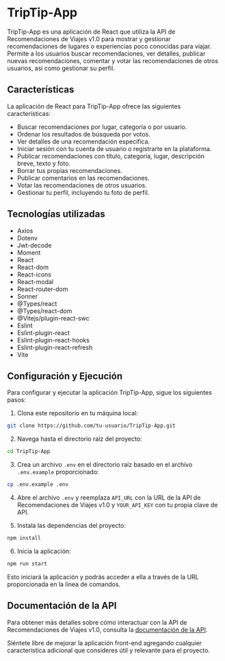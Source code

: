 # TripTip-App

TripTip-App es una aplicación de React que utiliza la API de Recomendaciones de Viajes v1.0 para mostrar y gestionar recomendaciones de lugares o experiencias poco conocidas para viajar. Permite a los usuarios buscar recomendaciones, ver detalles, publicar nuevas recomendaciones, comentar y votar las recomendaciones de otros usuarios, así como gestionar su perfil.

## Características

La aplicación de React para TripTip-App ofrece las siguientes características:

- Buscar recomendaciones por lugar, categoría o por usuario.
- Ordenar los resultados de búsqueda por votos.
- Ver detalles de una recomendación específica.
- Iniciar sesión con tu cuenta de usuario o registrarte en la plataforma.
- Publicar recomendaciones con título, categoría, lugar, descripción breve, texto y foto.
- Borrar tus propias recomendaciones.
- Publicar comentarios en las recomendaciones.
- Votar las recomendaciones de otros usuarios.
- Gestionar tu perfil, incluyendo tu foto de perfil.

## Tecnologías utilizadas

- Axios
- Dotenv
- Jwt-decode
- Moment
- React
- React-dom
- React-icons
- React-modal
- React-router-dom
- Sonner
- @Types/react
- @Types/react-dom
- @Vitejs/plugin-react-swc
- Eslint
- Eslint-plugin-react
- Eslint-plugin-react-hooks
- Eslint-plugin-react-refresh
- Vite

## Configuración y Ejecución

Para configurar y ejecutar la aplicación TripTip-App, sigue los siguientes pasos:

1. Clona este repositorio en tu máquina local:

```bash
git clone https://github.com/tu-usuario/TripTip-App.git
```

2. Navega hasta el directorio raíz del proyecto:

```bash
cd TripTip-App
```

3. Crea un archivo `.env` en el directorio raíz basado en el archivo `.env.example` proporcionado:

```bash
cp .env.example .env
```

4. Abre el archivo `.env` y reemplaza `API_URL` con la URL de la API de Recomendaciones de Viajes v1.0 y `YOUR_API_KEY` con tu propia clave de API.

5. Instala las dependencias del proyecto:

```bash
npm install
```

6. Inicia la aplicación:

```bash
npm run start
```

Esto iniciará la aplicación y podrás acceder a ella a través de la URL proporcionada en la línea de comandos.

## Documentación de la API

Para obtener más detalles sobre cómo interactuar con la API de Recomendaciones de Viajes v1.0, consulta la [documentación de la API](https://github.com/Manucv20/TripTip-Api/blob/main/README.md).

Siéntete libre de mejorar la aplicación front-end agregando cualquier característica adicional que consideres útil y relevante para el proyecto.

